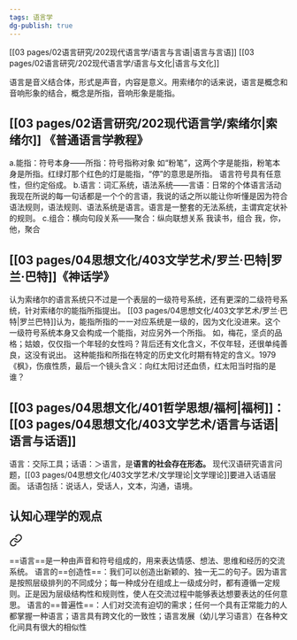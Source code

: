 ```yaml
---
tags: 语言学
dg-publish: true
---
```

[[03 pages/02语言研究/202现代语言学/语言与言语\|语言与言语]]
[[03 pages/02语言研究/202现代语言学/语言与文化\|语言与文化]]

语言是音义结合体，形式是声音，内容是意义。用索绪尔的话来说，语言是概念和音响形象的结合，概念是所指，音响形象是能指。

## [[03 pages/02语言研究/202现代语言学/索绪尔\|索绪尔]] 《普通语言学教程》
a.能指：符号本身——所指：符号指称对象
如“粉笔”，这两个字是能指，粉笔本身是所指。红绿灯那个红色的灯是能指，“停”的意思是所指。
语言符号具有任意性，但约定俗成。
b.语言：词汇系统，语法系统——言语：日常的个体语言活动
我现在所说的每一句话都是一个个的言语，我说的话之所以能让你听懂是因为符合语法规则，语法规则、语法系统是语言。语言是一整套的无法系统，主谓宾定状补的规则。
c.组合：横向句段关系——聚合：纵向联想关系
我读书，组合
我，你，他，聚合

## [[03 pages/04思想文化/403文学艺术/罗兰·巴特\|罗兰·巴特]]《神话学》 
认为索绪尔的语言系统只不过是一个表层的一级符号系统，还有更深的二级符号系统，针对索绪尔的能指所指提出。
[[03 pages/04思想文化/403文学艺术/罗兰·巴特\|罗兰巴特]]认为，能指所指的一一对应系统是一级的，因为文化没进来。这个一级符号系统本身又会构成一个能指，对应另外一个所指。
如，梅花，坚贞的品格；姑娘，仅仅指一个年轻的女性吗？背后还有文化含义，不仅年轻，还很单纯善良，这没有说出。
这种能指和所指在特定的历史文化时期有特定的含义。1979《枫》，伤痕性质，最后一个镜头含义：向红太阳讨还血债，红太阳当时指的是谁？
<style> .container {font-family: sans-serif; text-align: center;} .button-wrapper button {z-index: 1;height: 40px; width: 100px; margin: 10px;padding: 5px;} .excalidraw .App-menu_top .buttonList { display: flex;} .excalidraw-wrapper { height: 800px; margin: 50px; position: relative;} :root[dir="ltr"] .excalidraw .layer-ui__wrapper .zen-mode-transition.App-menu_bottom--transition-left {transform: none;} </style><script src="https://cdn.jsdelivr.net/npm/react@17/umd/react.production.min.js"></script><script src="https://cdn.jsdelivr.net/npm/react-dom@17/umd/react-dom.production.min.js"></script><script type="text/javascript" src="https://cdn.jsdelivr.net/npm/@excalidraw/excalidraw@0/dist/excalidraw.production.min.js"></script><div id="C_2第一章：文学本质论：文学是什么？_2023-05-11_2244.30.excalidraw.md1"></div><script>(function(){const InitialData={"type":"excalidraw","version":2,"source":"https://github.com/zsviczian/obsidian-excalidraw-plugin/releases/tag/1.8.26","elements":[{"type":"rectangle","version":63,"versionNonce":354941341,"isDeleted":false,"id":"PoaOXXCifYnGtvVrif2CT","fillStyle":"hachure","strokeWidth":1,"strokeStyle":"solid","roughness":1,"opacity":100,"angle":0,"x":-192.43753051757812,"y":-197.10353088378906,"strokeColor":"#000000","backgroundColor":"transparent","width":113,"height":57,"seed":1538282109,"groupIds":[],"roundness":{"type":3},"boundElements":[{"type":"text","id":"XgNOFECW"}],"updated":1683816367692,"link":null,"locked":false},{"type":"text","version":36,"versionNonce":166853810,"isDeleted":false,"id":"XgNOFECW","fillStyle":"hachure","strokeWidth":1,"strokeStyle":"solid","roughness":1,"opacity":100,"angle":0,"x":-155.93753051757812,"y":-180.60353088378906,"strokeColor":"#000000","backgroundColor":"transparent","width":40,"height":24,"seed":911932125,"groupIds":[],"roundness":null,"boundElements":[],"updated":1692154291178,"link":null,"locked":false,"fontSize":20,"fontFamily":4,"text":"能指","rawText":"能指","textAlign":"center","verticalAlign":"middle","containerId":"PoaOXXCifYnGtvVrif2CT","originalText":"能指","lineHeight":1.2,"baseline":19},{"type":"rectangle","version":101,"versionNonce":2025746429,"isDeleted":false,"id":"a7vj3UsjcOYomf4-K1pXO","fillStyle":"hachure","strokeWidth":1,"strokeStyle":"solid","roughness":1,"opacity":100,"angle":0,"x":-4.044586181640625,"y":-198.8892059326172,"strokeColor":"#000000","backgroundColor":"transparent","width":113,"height":57,"seed":1942292019,"groupIds":[],"roundness":{"type":3},"boundElements":[{"type":"text","id":"zowCM88s"}],"updated":1683816370473,"link":null,"locked":false},{"type":"text","version":82,"versionNonce":62101106,"isDeleted":false,"id":"zowCM88s","fillStyle":"hachure","strokeWidth":1,"strokeStyle":"solid","roughness":1,"opacity":100,"angle":0,"x":32.455413818359375,"y":-182.3892059326172,"strokeColor":"#000000","backgroundColor":"transparent","width":40,"height":24,"seed":743163859,"groupIds":[],"roundness":null,"boundElements":[],"updated":1692154291179,"link":null,"locked":false,"fontSize":20,"fontFamily":4,"text":"所指","rawText":"所指","textAlign":"center","verticalAlign":"middle","containerId":"a7vj3UsjcOYomf4-K1pXO","originalText":"所指","lineHeight":1.2,"baseline":19},{"type":"text","version":48,"versionNonce":228325426,"isDeleted":false,"id":"lVWs2hnr","fillStyle":"hachure","strokeWidth":1,"strokeStyle":"solid","roughness":1,"opacity":100,"angle":0,"x":-161.83041381835938,"y":-128.8713836669922,"strokeColor":"#000000","backgroundColor":"transparent","width":36.57997131347656,"height":24,"seed":573354387,"groupIds":[],"roundness":null,"boundElements":[],"updated":1692154291180,"link":null,"locked":false,"fontSize":20,"fontFamily":4,"text":"rose","rawText":"rose","textAlign":"left","verticalAlign":"top","containerId":null,"originalText":"rose","lineHeight":1.2,"baseline":19},{"type":"text","version":49,"versionNonce":127017458,"isDeleted":false,"id":"ICoYEp5s","fillStyle":"hachure","strokeWidth":1,"strokeStyle":"solid","roughness":1,"opacity":100,"angle":0,"x":26.562530517578125,"y":-130.6570587158203,"strokeColor":"#000000","backgroundColor":"transparent","width":60,"height":24,"seed":1381629501,"groupIds":[],"roundness":null,"boundElements":[],"updated":1692154291182,"link":null,"locked":false,"fontSize":20,"fontFamily":4,"text":"玫瑰花","rawText":"玫瑰花","textAlign":"left","verticalAlign":"top","containerId":null,"originalText":"玫瑰花","lineHeight":1.2,"baseline":19},{"type":"arrow","version":52,"versionNonce":1069998835,"isDeleted":false,"id":"9Y8QwOlL8H2_sDb2BprKT","fillStyle":"hachure","strokeWidth":1,"strokeStyle":"solid","roughness":1,"opacity":100,"angle":0,"x":-42.187530517578125,"y":-175.29994201660156,"strokeColor":"#000000","backgroundColor":"transparent","width":9.8214111328125,"height":167.85714721679688,"seed":251899539,"groupIds":[],"roundness":{"type":2},"boundElements":[{"type":"text","id":"vAGIRjif"}],"updated":1683816382456,"link":null,"locked":false,"startBinding":null,"endBinding":null,"lastCommittedPoint":null,"startArrowhead":null,"endArrowhead":"arrow","points":[[0,0],[-9.8214111328125,167.85714721679688]]},{"type":"text","version":19,"versionNonce":1016927154,"isDeleted":false,"id":"vAGIRjif","fillStyle":"hachure","strokeWidth":1,"strokeStyle":"solid","roughness":1,"opacity":100,"angle":0,"x":-68.99636840820312,"y":-112.90179443359375,"strokeColor":"#000000","backgroundColor":"transparent","width":120,"height":24,"seed":1219650643,"groupIds":[],"roundness":null,"boundElements":[],"updated":1692154291184,"link":null,"locked":false,"fontSize":20,"fontFamily":4,"text":"一级符号系统","rawText":"一级符号系统","textAlign":"center","verticalAlign":"middle","containerId":"9Y8QwOlL8H2_sDb2BprKT","originalText":"一级符号系统","lineHeight":1.2,"baseline":19},{"type":"rectangle","version":100,"versionNonce":949377917,"isDeleted":false,"id":"5VQWBeeXAG_r7uuH2Dr02","fillStyle":"hachure","strokeWidth":1,"strokeStyle":"solid","roughness":1,"opacity":100,"angle":0,"x":-113.86611938476562,"y":19.860733032226562,"strokeColor":"#000000","backgroundColor":"transparent","width":113,"height":57,"seed":205114429,"groupIds":[],"roundness":{"type":3},"boundElements":[{"type":"text","id":"0b5y6iX6"}],"updated":1683816351787,"link":null,"locked":false},{"type":"text","version":72,"versionNonce":2128858482,"isDeleted":false,"id":"0b5y6iX6","fillStyle":"hachure","strokeWidth":1,"strokeStyle":"solid","roughness":1,"opacity":100,"angle":0,"x":-77.36611938476562,"y":36.36073303222656,"strokeColor":"#000000","backgroundColor":"transparent","width":40,"height":24,"seed":319765661,"groupIds":[],"roundness":null,"boundElements":[],"updated":1692154291184,"link":null,"locked":false,"fontSize":20,"fontFamily":4,"text":"能指","rawText":"能指","textAlign":"center","verticalAlign":"middle","containerId":"5VQWBeeXAG_r7uuH2Dr02","originalText":"能指","lineHeight":1.2,"baseline":19},{"type":"rectangle","version":176,"versionNonce":1283460467,"isDeleted":false,"id":"taIxPVYkjR6dLNWKHsBwj","fillStyle":"hachure","strokeWidth":1,"strokeStyle":"solid","roughness":1,"opacity":100,"angle":0,"x":242.38400268554688,"y":20.753616333007812,"strokeColor":"#000000","backgroundColor":"transparent","width":113,"height":57,"seed":1860048605,"groupIds":[],"roundness":{"type":3},"boundElements":[{"type":"text","id":"RyleRsa8"},{"id":"WC7xqhuyE5LNFetT0GVsC","type":"arrow"}],"updated":1683816360859,"link":null,"locked":false},{"type":"text","version":157,"versionNonce":1135431474,"isDeleted":false,"id":"RyleRsa8","fillStyle":"hachure","strokeWidth":1,"strokeStyle":"solid","roughness":1,"opacity":100,"angle":0,"x":278.8840026855469,"y":37.25361633300781,"strokeColor":"#000000","backgroundColor":"transparent","width":40,"height":24,"seed":16409875,"groupIds":[],"roundness":null,"boundElements":[],"updated":1692154291185,"link":null,"locked":false,"fontSize":20,"fontFamily":4,"text":"所指","rawText":"所指","textAlign":"center","verticalAlign":"middle","containerId":"taIxPVYkjR6dLNWKHsBwj","originalText":"所指","lineHeight":1.2,"baseline":19},{"type":"arrow","version":88,"versionNonce":921116978,"isDeleted":false,"id":"WC7xqhuyE5LNFetT0GVsC","fillStyle":"hachure","strokeWidth":1,"strokeStyle":"solid","roughness":1,"opacity":100,"angle":0,"x":15.848236083984375,"y":47.02149963378906,"strokeColor":"#000000","backgroundColor":"transparent","width":216.9642333984375,"height":6.04626569709481,"seed":1809575475,"groupIds":[],"roundness":{"type":2},"boundElements":[{"type":"text","id":"bHkRHeBY"}],"updated":1692154281528,"link":null,"locked":false,"startBinding":null,"endBinding":{"elementId":"taIxPVYkjR6dLNWKHsBwj","gap":9.571533203125,"focus":-0.18804630758392255},"lastCommittedPoint":null,"startArrowhead":null,"endArrowhead":"arrow","points":[[0,0],[216.9642333984375,6.04626569709481]]},{"type":"text","version":22,"versionNonce":1063295218,"isDeleted":false,"id":"bHkRHeBY","fillStyle":"hachure","strokeWidth":1,"strokeStyle":"solid","roughness":1,"opacity":100,"angle":0,"x":38.04463248233647,"y":64.33035278320312,"strokeColor":"#000000","backgroundColor":"transparent","width":120,"height":24,"seed":355374195,"groupIds":[],"roundness":null,"boundElements":[],"updated":1692154291186,"link":null,"locked":false,"fontSize":20,"fontFamily":4,"text":"二级符号系统","rawText":"二级符号系统","textAlign":"center","verticalAlign":"middle","containerId":"WC7xqhuyE5LNFetT0GVsC","originalText":"二级符号系统","lineHeight":1.2,"baseline":19},{"type":"text","version":49,"versionNonce":25471666,"isDeleted":false,"id":"2PXGFeiY","fillStyle":"hachure","strokeWidth":1,"strokeStyle":"solid","roughness":1,"opacity":100,"angle":0,"x":256.9196472167969,"y":90.77149963378906,"strokeColor":"#000000","backgroundColor":"transparent","width":40,"height":24,"seed":1141510419,"groupIds":[],"roundness":null,"boundElements":[],"updated":1692154291188,"link":null,"locked":false,"fontSize":20,"fontFamily":4,"text":"爱情","rawText":"爱情","textAlign":"left","verticalAlign":"top","containerId":null,"originalText":"爱情","lineHeight":1.2,"baseline":19},{"type":"line","version":30,"versionNonce":1817316563,"isDeleted":false,"id":"1LxP3OW12a_9qNurLj9Mm","fillStyle":"hachure","strokeWidth":1,"strokeStyle":"solid","roughness":1,"opacity":100,"angle":0,"x":-72.54464721679688,"y":-171.7285614013672,"strokeColor":"#000000","backgroundColor":"transparent","width":61.60711669921875,"height":0.892852783203125,"seed":1957229629,"groupIds":[],"roundness":{"type":2},"boundElements":[],"updated":1683816379765,"link":null,"locked":false,"startBinding":null,"endBinding":null,"lastCommittedPoint":null,"startArrowhead":null,"endArrowhead":null,"points":[[0,0],[61.60711669921875,0.892852783203125]]},{"type":"text","version":40,"versionNonce":281052274,"isDeleted":false,"id":"eNPH5oWr","fillStyle":"hachure","strokeWidth":1,"strokeStyle":"solid","roughness":1,"opacity":100,"angle":0,"x":102.45535278320312,"y":70.23573303222656,"strokeColor":"#000000","backgroundColor":"transparent","width":40,"height":24,"seed":185270835,"groupIds":[],"roundness":null,"boundElements":[],"updated":1692154291189,"link":null,"locked":false,"fontSize":20,"fontFamily":4,"text":"文化","rawText":"文化","textAlign":"left","verticalAlign":"top","containerId":null,"originalText":"文化","lineHeight":1.2,"baseline":19}],"appState":{"theme":"light","viewBackgroundColor":"#ffffff","currentItemStrokeColor":"#000000","currentItemBackgroundColor":"transparent","currentItemFillStyle":"hachure","currentItemStrokeWidth":1,"currentItemStrokeStyle":"solid","currentItemRoughness":1,"currentItemOpacity":100,"currentItemFontFamily":4,"currentItemFontSize":20,"currentItemTextAlign":"left","currentItemStartArrowhead":null,"currentItemEndArrowhead":"arrow","scrollX":536.8883508539108,"scrollY":320.8502574314808,"zoom":{"value":0.6458962259288138},"currentItemRoundness":"round","gridSize":null,"colorPalette":{},"currentStrokeOptions":null,"previousGridSize":null},"files":{}};InitialData.scrollToContent=true;App=()=>{const e=React.useRef(null),t=React.useRef(null),[n,i]=React.useState({width:void 0,height:void 0});return React.useEffect(()=>{i({width:t.current.getBoundingClientRect().width,height:t.current.getBoundingClientRect().height});const e=()=>{i({width:t.current.getBoundingClientRect().width,height:t.current.getBoundingClientRect().height})};return window.addEventListener("resize",e),()=>window.removeEventListener("resize",e)},[t]),React.createElement(React.Fragment,null,React.createElement("div",{className:"excalidraw-wrapper",ref:t},React.createElement(ExcalidrawLib.Excalidraw,{ref:e,width:n.width,height:n.height,initialData:InitialData,viewModeEnabled:!0,zenModeEnabled:!0,gridModeEnabled:!1})))},excalidrawWrapper=document.getElementById("C_2第一章：文学本质论：文学是什么？_2023-05-11_2244.30.excalidraw.md1");ReactDOM.render(React.createElement(App),excalidrawWrapper);})();</script>

## [[03 pages/04思想文化/401哲学思想/福柯\|福柯]]：[[03 pages/04思想文化/403文学艺术/语言与话语\|语言与话语]]
语言：交际工具；话语：＞语言，是**语言的社会存在形态。**
现代汉语研究语言问题，[[03 pages/04思想文化/403文学艺术/文学理论\|文学理论]]要进入话语层面。
话语包括：说话人，受话人，文本，沟通，语境。

## 认知心理学的观点


<div class="transclusion internal-embed is-loaded"><a class="markdown-embed-link" href="/03-pages/02/202//#57aae3" aria-label="Open link"><svg xmlns="http://www.w3.org/2000/svg" width="24" height="24" viewBox="0 0 24 24" fill="none" stroke="currentColor" stroke-width="2" stroke-linecap="round" stroke-linejoin="round" class="svg-icon lucide-link"><path d="M10 13a5 5 0 0 0 7.54.54l3-3a5 5 0 0 0-7.07-7.07l-1.72 1.71"></path><path d="M14 11a5 5 0 0 0-7.54-.54l-3 3a5 5 0 0 0 7.07 7.07l1.71-1.71"></path></svg></a><div class="markdown-embed">



==语言==是一种由声音和符号组成的，用来表达情感、想法、思维和经历的交流系统。 
语言的==创造性==：我们可以创造出新颖的、独一无二的句子。因为语言是按照层级排列的不同成分；每一种成分在组成上一级成分时，都有遵循一定规则。正是因为层级结构性和规则性，使人在交流过程中能够表达想要表达的任何意思。
语言的==普遍性==：人们对交流有迫切的需求；任何一个具有正常能力的人都掌握一种语言；语言具有跨文化的一致性；语言发展（幼儿学习语言）在各种文化间具有很大的相似性 

</div></div>

